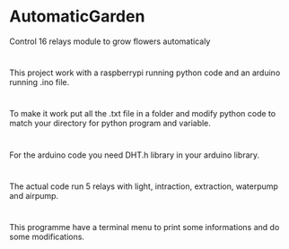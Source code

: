 # AutomaticGarden
Control 16 relays module to grow flowers automaticaly

#
This project work with a raspberrypi running python code
and an arduino running .ino file.

#
To make it work put all the .txt file in a folder and modify python code
to match your directory for python program and variable.

#
For the arduino code you need DHT.h library in your arduino library.

#
The actual code run 5 relays with light, intraction, extraction, waterpump and airpump.

#
This programme have a terminal menu to print some informations and do some 
modifications.
